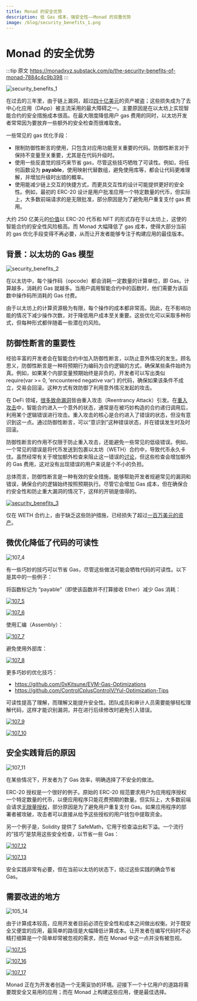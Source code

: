 ```yaml
---
title: Monad 的安全优势
description: 低 Gas 成本，强安全性——Monad 的双重优势
image: /blog/security_benefits_1.png
---
```


# Monad 的安全优势

:::tip 原文
 https://monadxyz.substack.com/p/the-security-benefits-of-monad-7884c4c9b398
:::

![security_benefits_1](/blog/security_benefits_1.png)

在过去的三年里，由于链上漏洞，超过[四十亿美元](https://rekt.news/leaderboard/)的资产被盗；这些损失成为了去中心化应用（DApp）被主流采用的最大障碍之一。主要原因是在以太坊上实现智能合约的安全措施成本很高。在最大限度降低用户 gas 费用的同时，以太坊开发者常常因为要放弃一些额外的安全检查而很难取舍。

一些常见的 gas 优化手段：

- 限制防御性断言的使用，只包含对应用功能至关重要的代码。防御性断言对于保持不变量至关重要，尤其是在代码升级时。
- 使用一些反直觉的技巧来节省 gas，尽管这些技巧牺牲了可读性。例如，将任何函数设为 **payable**，使用映射代替数组，避免使用库等，都会让代码更难理解，并增加升级时出错的概率。
- 使用能减少链上交互的快捷方式，而更具交互性的设计可能提供更好的安全性。例如，最初的 ERC-20 设计是用户批准应用一个特定数量的代币，但实际上，大多数前端请求的是无限批准，部分原因是为了避免用户重复支付 gas 费用。

大约 250 亿美元的[价值](https://ultrasound.money/#tvs)以 ERC-20 代币和 NFT 的形式存在于以太坊上，这使的智能合约的安全性风险极高。而 Monad 大幅降低了 gas 成本，使得大部分当前的 gas 优化手段变得不再必要，从而让开发者能够专注于构建应用的最佳版本。


## 背景：以太坊的 Gas 模型

![security_benefits_2](/blog/security_benefits_2.png)  

在以太坊中，每个操作码（opcode）都会消耗一定数量的计算单位，即 Gas。计算越多，消耗的 Gas 就越多。当用户调用智能合约中的函数时，他们需要为该函数中操作码所消耗的 Gas 付费。

由于以太坊上的计算资源极为有限，每个操作的成本都非常高。因此，在不影响功能的情况下减少操作次数，对于降低用户成本至关重要。这些优化可以采取多种形式，但每种形式都伴随着一些潜在的风险。


## 防御性断言的重要性

经验丰富的开发者会在智能合约中加入防御性断言，以防止意外情况的发生。顾名思义，防御性断言是一种将预期行为编码为合约逻辑的方式，确保某些条件始终为真。例如，如果某个内部变量预期始终是非负的，开发者可以写出类似 require(var >= 0, 'encountered negative var') 的代码，确保如果该条件不成立，交易会回滚。这种方式有效防御了利用意外情况发起的攻击。

在 DeFi 领域，[很多致命漏洞](https://valid.network/post/the-reentrancy-strikes-again-the-case-of-lendf-me)皆由重入攻击（Reentrancy Attack）引发。在[重入攻击](https://medium.com/amber-group/preventing-re-entrancy-attacks-lessons-from-history-c2d96480fac3)中，智能合约进入一个意外的状态，通常是在被巧妙构造的合约递归调用后，利用某个逻辑错误进行攻击。重入攻击的核心是合约进入了错误的状态，但没有意识到这一点。通过防御性断言，可以“意识到”这种错误状态，并在错误发生时及时回滚。

防御性断言的作用不仅限于防止重入攻击，还能避免一些常见的低级错误。例如，一个常见的错误是将代币发送到包裹以太坊（WETH）合约中，导致代币永久卡住。虽然经常有关于增加额外检查来阻止这一错误的[讨论](https://twitter.com/Analytic_ETH/status/1487961665874415620)，但这些检查会增加额外的 Gas 费用，这对没有出现错误的用户来说是个不小的负担。

总体而言，防御性断言是一种有效的安全措施，能够帮助开发者规避常见的漏洞和错误，确保合约的逻辑始终按照预期执行。尽管它会增加 Gas 成本，但在确保合约安全性和防止重大漏洞的情况下，这样的开销是值得的。

[![security_benefits_3](/blog/security_benefits_3.png)](https://twitter.com/YannickCrypto/status/1487837906538483715)



仅在 WETH 合约上，由于缺乏这些防护措施，已经损失了超过[一百万美元的资产](https://etherscan.io/tokenholdings?a=0xc02aaa39b223fe8d0a0e5c4f27ead9083c756cc2)。


## 微优化降低了代码的可读性

![107_4](/blog/security_benefits_4.png)

有一些巧妙的技巧可以节省 Gas，尽管这些做法可能会牺牲代码的可读性。以下是其中的一些例子：

将函数标记为 “payable”（即使该函数并不打算接收 Ether）减少 Gas 消耗：

[![107_5](/blog/security_benefits_5.png)](https://twitter.com/Mudit__Gupta/status/1482643410834300931)

[![107_6](/blog/security_benefits_6.png)](https://twitter.com/samczsun/status/1469477928350240771)


使用汇编（Assembly）：

[![107_7](/blog/security_benefits_7.png)](https://twitter.com/0xkkeon/status/1567254237171847168)

避免使用外部库：

[![107_8](/blog/security_benefits_8.png)](https://twitter.com/Mudit__Gupta/status/1474015257945264128)


更多巧妙的优化技巧：

- https://github.com/0xKitsune/EVM-Gas-Optimizations
- https://github.com/ControlCplusControlV/Yul-Optimization-Tips

可读性提高了理解，而理解又能提升安全性。团队成员和审计人员需要能够轻松理解代码，这样才能识别漏洞，并在进行后续修改时避免引入错误。


[![107_9](/blog/security_benefits_9.png)](https://twitter.com/stonecoldpat0/status/1149971603536666625)

[![107_10](/blog/security_benefits_10.png)](https://twitter.com/nassyweazy/status/1569399374924374026)

## 安全实践背后的原因

![107_11](/blog/security_benefits_11.png)

在某些情况下，开发者为了 Gas 效率，明确选择了不安全的做法。

ERC-20 授权是一个很好的例子。原始的 ERC-20 规范要求用户为应用程序授权一个特定数量的代币，以便应用程序只能花费预期的数量。但实际上，大多数前端会请求[无限量授权](https://twitter.com/larry0x/status/1466415608308850696)，部分原因是为了避免用户重复支付 Gas。如果应用程序的部署者被攻破，攻击者可以直接从给予这些授权的用户钱包中提取资金。

另一个例子是，Solidity 提供了 SafeMath，它用于检查溢出和下溢。一个流行的“技巧”是禁用这些安全检查，以节省一些 Gas：


[![107_12](/blog/security_benefits_12.png)](https://twitter.com/KhanAbbas201/status/1627907758409527297)

[![107_13](/blog/security_benefits_13.png)](https://twitter.com/bantg/status/1488660866547556354)

安全实践非常有必要，但在当前以太坊的状态下，绕过这些实践的确会节省 Gas。


## 需要改进的地方

![105_14](/blog/security_benefits_14.png)

由于计算成本较高，应用开发者目前必须在安全性和成本之间做出权衡。对于既安全又便宜的应用，最简单的路径是大幅降低计算成本。让开发者在编写代码时不必精打细算是一个简单却常被忽视的需求，而在 Monad 中这一点并没有被忽视。

[![107_15](/blog/security_benefits_15.png)](https://twitter.com/fubuloubu/status/1623301907866320897)

[![107_16](/blog/security_benefits_16.png)](https://twitter.com/LefterisJP/status/998693893918117889)

[![107_17](/blog/security_benefits_17.png)](https://twitter.com/maurelian_/status/1492307405815824385)

Monad 正在为开发者创造一个无需妥协的环境。迎接下一个十亿用户的道路将需要既安全又易用的应用；而在 Monad 上构建这些应用，便是最佳选择。

